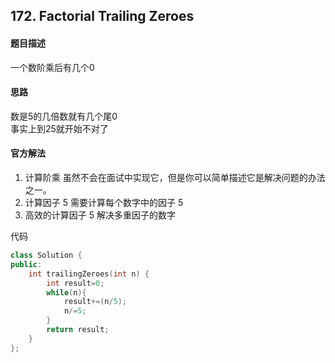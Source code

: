 ## 172. Factorial Trailing Zeroes
#### 题目描述
一个数阶乘后有几个0  

#### 思路
数是5的几倍数就有几个尾0  
事实上到25就开始不对了  

#### 官方解法
1. 计算阶乘
虽然不会在面试中实现它，但是你可以简单描述它是解决问题的办法之一。  
2. 计算因子 5 
需要计算每个数字中的因子 5  
3. 高效的计算因子 5
解决多重因子的数字  

代码  
```cpp
class Solution {
public:
    int trailingZeroes(int n) {
        int result=0;
        while(n){
            result+=(n/5);
            n/=5;
        }
        return result; 
    }
};
```